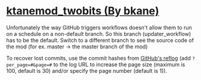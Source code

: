 # [ktanemod_twobits (By bkane)](https://github.com/bkane/ktanemod_twobits)

Unfortunately the way GitHub triggers workflows doesn't allow them to run on a schedule on a non-default branch. So this branch (updater_workflow) has to be the default. Switch to a different branch to see the source code of the mod (for ex. master -> the master branch of the mod)

To recover lost commits, use the commit hashes from [GitHub's reflog](https://api.github.com/repos/KtaneModules/ktanemod_twobits-bkane/events) (add `?per_page=#&page=#` to the log URL to increase the page size (maximum is 100, default is 30) and/or specify the page number (default is 1)).
